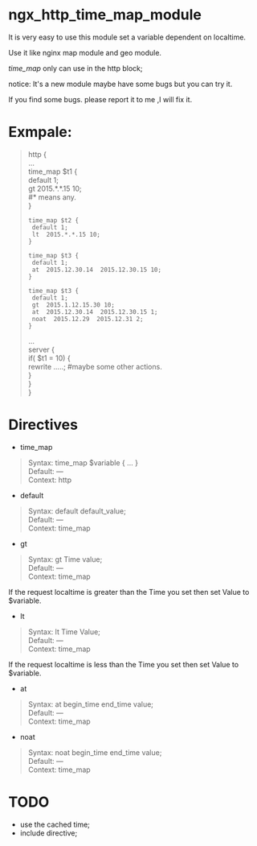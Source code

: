 # ngx_http_time_map_module

It is very easy to use this module set a variable dependent on localtime.

Use it like nginx map module and geo module.

*time_map* only can use in the http block;

notice: It's a new module maybe have some bugs but you can try it.

If you find some bugs. please report it to me ,I will fix it.

# Exmpale:

> http {  
> ...  
>     time_map $t1 {  
>      default 1;   
>      gt  2015.\*.\*.15 10;  
>      #\* means any.  
>     }  
>  
>     time_map $t2 {  
>      default 1;   
>      lt  2015.*.*.15 10;  
>     }  
>  
>     time_map $t3 {  
>      default 1;   
>      at  2015.12.30.14  2015.12.30.15 10;  
>     }  
>  
>     time_map $t3 {  
>      default 1;   
>      gt  2015.1.12.15.30 10;  
>      at  2015.12.30.14  2015.12.30.15 1;  
>      noat  2015.12.29  2015.12.31 2;  
>     }  
>      
> ...  
>   server {  
>     if( $t1 = 10) {  
>      rewrite .....; #maybe some other actions.  
>     }  
>   }  
> }  

# Directives

* time_map

> Syntax:	time_map  $variable { ... }  
> Default:	—  
> Context:	http  

* default

> Syntax:	default default_value;  
> Default:	—    
> Context:	time_map    

* gt

> Syntax:	gt Time value;  
> Default:	—    
> Context:	time_map    

If the request localtime is greater than the Time you set  then set Value to $variable.

* lt

> Syntax:	lt Time Value;  
> Default:	—    
> Context:	time_map    

If the request localtime is less than the Time you set then set Value to $variable.

* at

> Syntax:	at begin_time end_time value;  
> Default:	—    
> Context:	time_map    

* noat

> Syntax:	noat begin_time end_time value;  
> Default:	—    
> Context:	time_map    


# TODO

* use the cached time;
* include directive;


